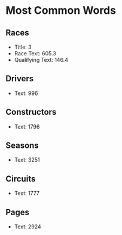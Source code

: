 # Most Common Words

## Races
- Title: 3
- Race Text: 605.3
- Qualifying Text: 146.4

## Drivers
- Text: 996

## Constructors
- Text: 1796

## Seasons
- Text: 3251

## Circuits
- Text: 1777

## Pages
- Text: 2924